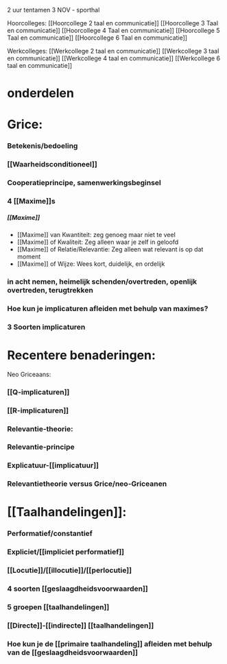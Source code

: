 2 uur tentamen 3 NOV - sporthal

Hoorcolleges:
[[Hoorcollege 2 taal en communicatie]]
[[Hoorcollege 3 Taal en communicatie]]
[[Hoorcollege 4 Taal en communicatie]]
[[Hoorcollege 5 Taal en communicatie]]
[[Hoorcollege 6 Taal en communicatie]]

Werkcolleges:
[[Werkcollege 2 taal en communicatie]]
[[Werkcollege 3 taal en communicatie]]
[[Werkcollege 4 taal en communicatie]]
[[Werkcollege 6 taal en communicatie]]
# onderdelen

# Grice:

### Betekenis/bedoeling
### [[Waarheidsconditioneel]]
### Cooperatieprincipe, samenwerkingsbeginsel
### 4 [[Maxime]]s
##### [[Maxime]]
- [[Maxime]] van Kwantiteit: zeg genoeg maar niet te veel
- [[Maxime]] of Kwaliteit: Zeg alleen waar je zelf in geloofd
- [[Maxime]] of Relatie/Relevantie: Zeg alleen wat relevant is op dat moment
- [[Maxime]] of Wijze: Wees kort, duidelijk, en ordelijk

### in acht nemen, heimelijk schenden/overtreden, openlijk overtreden, terugtrekken
### Hoe kun je implicaturen afleiden met behulp van maximes?
### 3 Soorten implicaturen


# Recentere benaderingen:

Neo Griceaans:
### [[Q-implicaturen]]
### [[R-implicaturen]]
### Relevantie-theorie:
### Relevantie-principe
### Explicatuur-[[implicatuur]]

### Relevantietheorie versus Grice/neo-Griceanen


# [[Taalhandelingen]]:
### Performatief/constantief
### Expliciet/[[impliciet performatief]]
### [[Locutie]]/[[illocutie]]/[[perlocutie]]
### 4 soorten [[geslaagdheidsvoorwaarden]]
### 5 groepen [[taalhandelingen]]
### [[Directe]]-[[indirecte]] [[taalhandelingen]]
### Hoe kun je de [[primaire taalhandeling]] afleiden met behulp van de [[geslaagdheidsvoorwaarden]]

